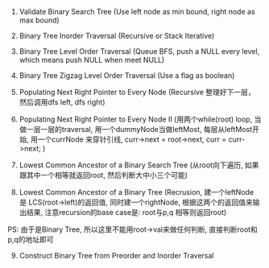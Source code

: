 1. Validate Binary Search Tree \(Use left node as min bound, right node as max bound\)

2. Binary Tree Inorder Traversal \(Recursive or Stack Iterative\)

3. Binary Tree Level Order Traversal \(Queue BFS, push a NULL every level, which means push NULL when meet NULL\)

4. Binary Tree Zigzag Level Order Traversal \(Use a flag as boolean\)

5. Populating Next Right Pointer to Every Node \(Recursive 整理好下一层，然后调用dfs left, dfs right\)

6. Populating Next Right Pointer to Every Node II \(用两个while\(root\) loop, 当做一层一层的traversal, 用一个dummyNode当做leftMost, 每层从leftMost开始, 用一个currNode 来穿针引线, curr-&gt;next = root-&gt;next, curr = curr-&gt;next; \)

7. Lowest Common Ancestor of a Binary Search Tree \(从root向下遍历, 如果跟其中一个相等就返回root, 然后判断大中小三个可能\)

8. Lowest Common Ancestor of a Binary Tree \(Recrusion, 建一个leftNode 是 LCS\(root-&gt;left\)的返回值, 同时建一个rightNode, 根据这两个的返回值来输出结果, 注意recursion的base case是: root与p,q 相等则返回root\) 

PS: 由于是Binary Tree, 所以这里不能用root-&gt;val来做任何判断, 直接判断root和p,q的地址即可

9. Construct Binary Tree from Preorder and Inorder Traversal

